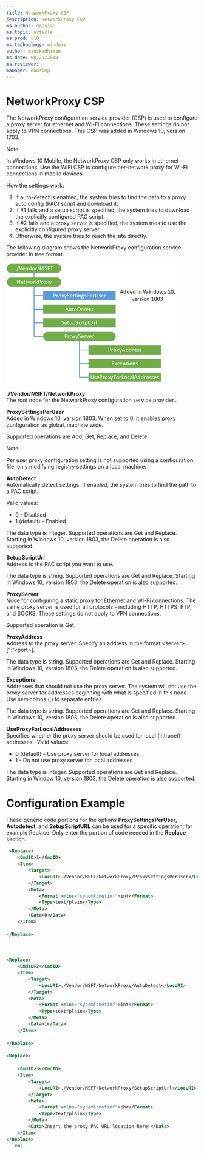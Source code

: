 ```yaml
---
title: NetworkProxy CSP
description: NetworkProxy CSP
ms.author: dansimp
ms.topic: article
ms.prod: w10
ms.technology: windows
author: manikadhiman
ms.date: 08/29/2018
ms.reviewer: 
manager: dansimp
---
```


# NetworkProxy CSP

The NetworkProxy configuration service provider (CSP) is used to configure a proxy server for ethernet and Wi-Fi connections. These settings do not apply to VPN connections. This CSP was added in Windows 10, version 1703.

> [!NOTE]
> In Windows 10 Mobile, the NetworkProxy CSP only works in ethernet connections. Use the WiFi CSP to configure per-network proxy for Wi-Fi connections in mobile devices.  

How the settings work:  

<ol>
<li>If auto-detect is enabled, the system tries to find the path to a proxy auto config (PAC) script and download it.</li>
<li>If #1 fails and a setup script is specified, the system tries to download the explicitly configured PAC script.</li>
<li>If #2 fails and a proxy server is specified, the system tries to use the explicitly configured proxy server.</li>
<li>Otherwise, the system tries to reach the site directly.</li>
</ol>


The following diagram shows the NetworkProxy configuration service provider in tree format.

![networkproxy csp](images/provisioning-csp-networkproxy.png)

<a href="" id="networkproxy"></a>**./Vendor/MSFT/NetworkProxy**  
The root node for the NetworkProxy configuration service provider..

<a href="" id="proxysettingsperuser"></a>**ProxySettingsPerUser**  
Added in Windows 10, version 1803. When set to 0, it enables proxy configuration as global, machine wide.

Supported operations are Add, Get, Replace, and Delete.

> [!Note]
> Per user proxy configuration setting is not supported using a configuration file, only modifying registry settings on a local machine.

<a href="" id="autodetect"></a>**AutoDetect**  
Automatically detect settings. If enabled, the system tries to find the path to a PAC script.

Valid values:
<ul>
<li>0 - Disabled</li>
<li>1 (default) - Enabled</li>
</ul>

The data type is integer. Supported operations are Get and Replace. Starting in Windows 10, version 1803, the Delete operation is also supported.

<a href="" id="setupscripturl"></a>**SetupScriptUrl**  
Address to the PAC script you want to use.

The data type is string. Supported operations are Get and Replace. Starting in Windows 10, version 1803, the Delete operation is also supported.

<a href="" id="proxyserver"></a>**ProxyServer**  
Node for configuring a static proxy for Ethernet and Wi-Fi connections. The same proxy server is used for all protocols - including HTTP, HTTPS, FTP, and SOCKS. These settings do not apply to VPN connections.

Supported operation is Get.

<a href="" id="proxyaddress"></a>**ProxyAddress**  
Address to the proxy server. Specify an address in the format &lt;server&gt;[“:”&lt;port&gt;]. 

The data type is string. Supported operations are Get and Replace. Starting in Windows 10, version 1803, the Delete operation is also supported.

<a href="" id="exceptions"></a>**Exceptions**  
Addresses that should not use the proxy server. The system will not use the proxy server for addresses beginning with what is specified in this node. Use semicolons (;) to separate entries. 

The data type is string. Supported operations are Get and Replace. Starting in Windows 10, version 1803, the Delete operation is also supported.

<a href="" id="useproxyforlocaladdresses"></a>**UseProxyForLocalAddresses**  
Specifies whether the proxy server should be used for local (intranet) addresses. 
Valid values:
<ul>
<li>0 (default) - Use proxy server for local addresses</li>
<li>1 - Do not use proxy server for local addresses</li>
</ul>

The data type is integer. Supported operations are Get and Replace. Starting in Window 10, version 1803, the Delete operation is also supported.

# Configuration Example

These generic code portions for the options **ProxySettingsPerUser**, **Autodetect**, and **SetupScriptURL** can be used for a specific operation, for example Replace.  Only enter the portion of code needed in the **Replace** section.
```xml
 <Replace>
    <CmdID>1</CmdID>
    <Item>
		<Target>
			<LocURI>./Vendor/MSFT/NetworkProxy/ProxySettingsPerUser</LocURI>
		</Target>
		<Meta>
			<Format xmlns="syncml:metinf">int</Format>
			<Type>text/plain</Type>
		</Meta>
		<Data>0</Data>
	</Item>

</Replace>



<Replace>
    <CmdID>2</CmdID>
    <Item>
        <Target>
            <LocURI>./Vendor/MSFT/NetworkProxy/AutoDetect</LocURI>
		</Target>
		<Meta>
            <Format xmlns="syncml:metinf">int</Format>
			<Type>text/plain</Type>
        </Meta>
		<Data>1</Data>
	</Item>

</Replace> 

<Replace>

	<CmdID>3</CmdID>
	<Item>
		<Target>
			<LocURI>./Vendor/MSFT/NetworkProxy/SetupScriptUrl</LocURI>
		</Target>
		<Meta>
			<Format xmlns="syncml:metinf">chr</Format>
			<Type>text/plain</Type>
		</Meta>
		<Data>Insert the proxy PAC URL location here:</Data>
	</Item>
</Replace>
```xml
